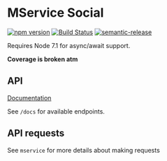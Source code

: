 # MService Social

[![npm version](https://badge.fury.io/js/mservice-social.svg)](https://badge.fury.io/js/mservice-social)
[![Build Status](https://semaphoreci.com/api/v1/makeomatic/mservice-social/branches/master/shields_badge.svg)](https://semaphoreci.com/makeomatic/mservice-social)
[![semantic-release](https://img.shields.io/badge/%20%20%F0%9F%93%A6%F0%9F%9A%80-semantic--release-e10079.svg)](https://github.com/semantic-release/semantic-release)

Requires Node 7.1 for async/await support.

**Coverage is broken atm**

## API

[Documentation](http://makeomatic.github.io/mservice-social)

See `/docs` for available endpoints.

## API requests

See `mservice` for more details about making requests
